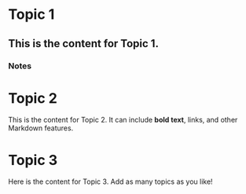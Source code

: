 # Topic 1
## This is the content for Topic 1.

### Notes
# Topic 2
This is the content for Topic 2. It can include **bold text**, links, and other Markdown features.

# Topic 3
Here is the content for Topic 3. Add as many topics as you like!